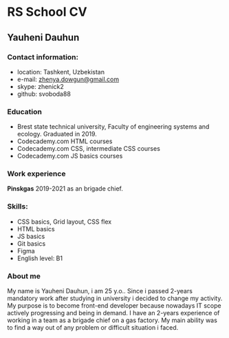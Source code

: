 # RS School CV

## Yauheni Dauhun

### Contact information:
- location: Tashkent, Uzbekistan
- e-mail: zhenya.dowgun@gmail.com
- skype: zhenick2
- github: svoboda88

### Education
- Brest state technical university, Faculty of engineering systems and ecology. Graduated in 2019.
- Codecademy.com HTML courses
- Codecademy.com CSS, intermediate CSS courses
- Codecademy.com JS basics courses

### Work experience
**Pinskgas** 2019-2021 as an brigade chief.

### Skills:
- CSS basics, Grid layout, CSS flex
- HTML basics
- JS basics
- Git basics
- Figma
- English level: B1

### About me
My name is Yauheni Dauhun, i am 25 y.o.. Since i passed 2-years mandatory work after studying in university i decided to change my activity. My purpose is to become front-end developer because nowadays IT scope actively progressing and being in demand. I have an 2-years experience of working in a team as a brigade chief on a gas factory. My main ability was to find a way out of any problem or difficult situation i faced.

